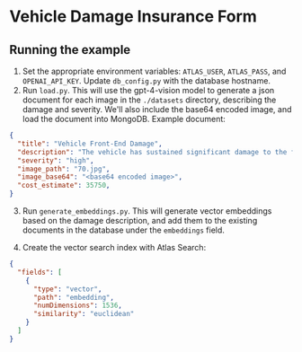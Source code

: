 # Vehicle Damage Insurance Form

## Running the example

1. Set the appropriate environment variables: `ATLAS_USER`, `ATLAS_PASS`, and `OPENAI_API_KEY`. Update `db_config.py` with the database hostname.
2. Run `load.py`. This will use the gpt-4-vision model to generate a json document for each image in the `./datasets` directory, describing the damage and severity. We'll also include the base64 encoded image, and load the document into MongoDB. Example document:

```json
{
  "title": "Vehicle Front-End Damage",
  "description": "The vehicle has sustained significant damage to the front bumper and headlight assembly. The headlight is broken, and there is visible deformation of the bumper with parts of the material separated and lying on the ground. The paint is scratched, and the body around the headlight is crumpled, indicating a forceful impact in this area.",
  "severity": "high",
  "image_path": "70.jpg",
  "image_base64": "<base64 encoded image>",
  "cost_estimate": 35750,
}
```

3. Run `generate_embeddings.py`. This will generate vector embeddings based on the damage description, and add them to the existing documents in the database under the `embeddings` field. 

4. Create the vector search index with Atlas Search:

```json
{
  "fields": [
    {
      "type": "vector",
      "path": "embedding",
      "numDimensions": 1536,
      "similarity": "euclidean"
    }
  ]
}
```